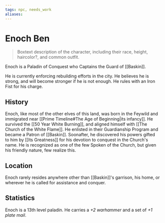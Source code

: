 ```yaml
---
tags: npc, needs_work
aliases: 
---
```

# Enoch Ben

> Boxtext description of the character, including their race, height, haircolor?, and common outfit.

Enoch is a Paladin of Conquest who Captains the Guard of [[Baskin]].

He is currently enforcing rebuilding efforts in the city. He believes he is strong, and will become stronger if he is not enough. He rules with an Iron Fist for his charge.

## History
Enoch, like most of the other elves of this land, was born in the Feywild and immigrated near [[Prime Timeline#The Age of Beginning|its infancy]]. He survived the [[50 Year White Burning]], and aligned himself with [[The Church of the White Flame]]. He enlisted in their Guardianship Program and became a Patron of [[Baskin]]. Soonafter, he discovered his powers gifted to him by [[Its Greatness]] for his devotion to conquest in the Church's name. He is recognized as one of the few Spoken of the Church, but given his friendly nature, few realize this.

## Location
Enoch rarely resides anywhere other than [[Baskin]]'s garrison, his home, or wherever he is called for assistance and conquer.

## Statistics
Enoch is a 13th level paladin. He carries a *+2 warhammer* and a set of *+1 plate mail*.